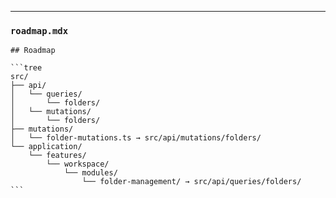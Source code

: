 ---

### `roadmap.mdx`

````mdx
## Roadmap

```tree
src/
├── api/
│   └── queries/
│       └── folders/
│   └── mutations/
│       └── folders/
├── mutations/
│   └── folder-mutations.ts → src/api/mutations/folders/
└── application/
    └── features/
        └── workspace/
            └── modules/
                └── folder-management/ → src/api/queries/folders/
```
````
